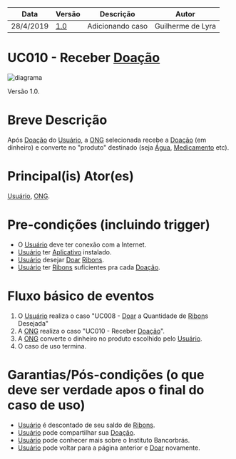 | Data       | Versão  | Descrição       | Autor            |
| ---------- | ------- | --------------- | ---------------- |
| 28/4/2019 | [1.0](https://github.com/requisitos-2019-1/Ribon/commit/05339bf4c968ee9e9daebe6ffcdd1aa92436240d#diff-aa46673e1e292aca8f1befdc2165a503) | Adicionando caso | Guilherme de Lyra |


# UC010 - Receber [Doação](https://github.com/requisitos-2019-1/Ribon/blob/master/Modelagem%%20de%%20Requisitos/Lexicos/Doação.md)


![diagrama]([Doar](https://github.com/requisitos-2019-1/Ribon/blob/master/Modelagem%%20de%%20Requisitos/Lexicos/Doar.md)_Ribons.png)

Versão 1.0.

# Breve Descrição
Após [Doação](https://github.com/requisitos-2019-1/Ribon/blob/master/Modelagem%%20de%%20Requisitos/Lexicos/Doação.md) do [Usuário](https://github.com/requisitos-2019-1/Ribon/blob/master/Modelagem%%20de%%20Requisitos/Lexicos/Usuário.md), a [ONG](https://github.com/requisitos-2019-1/Ribon/blob/master/Modelagem%%20de%%20Requisitos/Lexicos/Ong.md) selecionada recebe a [Doação](https://github.com/requisitos-2019-1/Ribon/blob/master/Modelagem%%20de%%20Requisitos/Lexicos/Doação.md) (em dinheiro) e converte no "produto" destinado (seja [Água](https://github.com/requisitos-2019-1/Ribon/blob/master/Modelagem%%20de%%20Requisitos/Lexicos/Agua_potavel.md), [Medicamento](https://github.com/requisitos-2019-1/Ribon/blob/master/Modelagem%%20de%%20Requisitos/Lexicos/Medicamentos.md) etc).  

# Principal(is) Ator(es)
[Usuário](https://github.com/requisitos-2019-1/Ribon/blob/master/Modelagem%%20de%%20Requisitos/Lexicos/Usuário.md), [ONG](https://github.com/requisitos-2019-1/Ribon/blob/master/Modelagem%%20de%%20Requisitos/Lexicos/Ong.md).

# Pre-condições (incluindo trigger)
- O [Usuário](https://github.com/requisitos-2019-1/Ribon/blob/master/Modelagem%20de%20Requisitos/Lexicos/Usuário.md) deve ter conexão com a Internet.
- [Usuário](https://github.com/requisitos-2019-1/Ribon/blob/master/Modelagem%20de%20Requisitos/Lexicos/Usuário.md) ter [Aplicativo](https://github.com/requisitos-2019-1/Ribon/blob/master/Modelagem%20de%20Requisitos/Lexicos/Aplicativo.md) instalado.
- [Usuário](https://github.com/requisitos-2019-1/Ribon/blob/master/Modelagem%20de%20Requisitos/Lexicos/Usuário.md) desejar [Doar](https://github.com/requisitos-2019-1/Ribon/blob/master/Modelagem%20de%20Requisitos/Lexicos/Doar.md) [Ribons](https://github.com/requisitos-2019-1/Ribon/blob/master/Modelagem%20de%20Requisitos/Lexicos/Ribon.md).
- [Usuário](https://github.com/requisitos-2019-1/Ribon/blob/master/Modelagem%20de%20Requisitos/Lexicos/Usuário.md) ter [Ribons](https://github.com/requisitos-2019-1/Ribon/blob/master/Modelagem%20de%20Requisitos/Lexicos/Ribon.md) suficientes pra cada [Doação](https://github.com/requisitos-2019-1/Ribon/blob/master/Modelagem%20de%20Requisitos/Lexicos/Doação.md).

# Fluxo básico de eventos
1. O [Usuário](https://github.com/requisitos-2019-1/Ribon/blob/master/Modelagem%%20de%%20Requisitos/Lexicos/Usuário.md) realiza o caso "UC008 - [Doar](https://github.com/requisitos-2019-1/Ribon/blob/master/Modelagem%%20de%%20Requisitos/Lexicos/Doar.md) a Quantidade de [Ribon](https://github.com/requisitos-2019-1/Ribon/blob/master/Modelagem%%20de%%20Requisitos/Lexicos/Ribon.md)s Desejada"
1. A [ONG](https://github.com/requisitos-2019-1/Ribon/blob/master/Modelagem%%20de%%20Requisitos/Lexicos/Ong.md) realiza o caso "UC010 - Receber [Doação](https://github.com/requisitos-2019-1/Ribon/blob/master/Modelagem%%20de%%20Requisitos/Lexicos/Doação.md)".
1. A [ONG](https://github.com/requisitos-2019-1/Ribon/blob/master/Modelagem%%20de%%20Requisitos/Lexicos/Ong.md) converte o dinheiro no produto escolhido pelo [Usuário](https://github.com/requisitos-2019-1/Ribon/blob/master/Modelagem%%20de%%20Requisitos/Lexicos/Usuário.md).
1. O caso de uso termina.

# Garantias/Pós-condições (o que deve ser verdade apos o final do caso de uso)
- [Usuário](https://github.com/requisitos-2019-1/Ribon/blob/master/Modelagem%20de%20Requisitos/Lexicos/Usuário.md) é descontado de seu saldo de [Ribons](https://github.com/requisitos-2019-1/Ribon/blob/master/Modelagem%20de%20Requisitos/Lexicos/Ribon.md).
- [Usuário](https://github.com/requisitos-2019-1/Ribon/blob/master/Modelagem%20de%20Requisitos/Lexicos/Usuário.md) pode compartilhar sua [Doação](https://github.com/requisitos-2019-1/Ribon/blob/master/Modelagem%20de%20Requisitos/Lexicos/Doação.md).
- [Usuário](https://github.com/requisitos-2019-1/Ribon/blob/master/Modelagem%20de%20Requisitos/Lexicos/Usuário.md) pode conhecer mais sobre o Instituto Bancorbrás.
- [Usuário](https://github.com/requisitos-2019-1/Ribon/blob/master/Modelagem%20de%20Requisitos/Lexicos/Usuário.md) pode voltar para a página anterior e [Doar](https://github.com/requisitos-2019-1/Ribon/blob/master/Modelagem%20de%20Requisitos/Lexicos/Doar.md) novamente.
